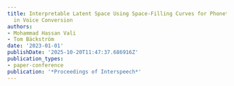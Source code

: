 ```yaml
---
title: Interpretable Latent Space Using Space-Filling Curves for Phonetic Analysis
  in Voice Conversion
authors:
- Mohammad Hassan Vali
- Tom Bäckström
date: '2023-01-01'
publishDate: '2025-10-20T11:47:37.686916Z'
publication_types:
- paper-conference
publication: '*Proceedings of Interspeech*'
---
```

